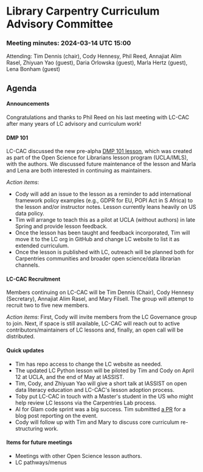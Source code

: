 # Library Carpentry Curriculum Advisory Committee 
### Meeting minutes: 2024-03-14 UTC 15:00

Attending: Tim Dennis (chair), Cody Hennesy, Phil Reed, Annajiat Alim Rasel, Zhiyuan Yao (guest), Daria Orlowska (guest), Marla Hertz (guest), Lena Bonham (guest)

## Agenda

#### Announcements
Congratulations and thanks to Phil Reed on his last meeting with LC-CAC after many years of LC advisory and curriculum work!

#### DMP 101

LC-CAC discussed the new pre-alpha [DMP 101 lesson](http://ucla-imls-open-sci.info/dmp101/), which was created as part of the Open Science for Librarians lesson program (UCLA/IMLS), with the authors. We discussed future maintenance of the lesson and Marla and Lena are both interested in continuing as maintainers. 

*Action items*:  

- Cody will add an issue to the lesson as a reminder to add international framework policy examples (e.g., GDPR for EU, POPI Act in S Africa) to the lesson and/or instructor notes. Lesson currently leans heavily on US data policy. 
- Tim will arrange to teach this as a pilot at UCLA (without authors) in late Spring and provide lesson feedback.
- Once the lesson has been taught and feedback incorporated, Tim will move it to the LC org in GitHub and change LC website to list it as extended curriculum.
- Once the lesson is published with LC, outreach will be planned both for Carpentries communities and broader open science/data librarian channels. 

#### LC-CAC Recruitment
Members continuing on LC-CAC will be Tim Dennis (Chair), Cody Hennesy (Secretary), Annajiat Alim Rasel, and Mary Filsell. The group will attempt to recruit two to five new members.

*Action items*: First, Cody will invite members from the LC Governance group to join. Next, if space is still available, LC-CAC will reach out to active contributors/maintainers of LC lessons and, finally, an open call will be distributed.

#### Quick updates

- Tim has repo access to change the LC website as needed.
- The updated LC Python lesson will be piloted by Tim and Cody on April 12 at UCLA, and the end of May at IASSIST.
- Tim, Cody, and Zhiyuan Yao will give a short talk at IASSIST on open data literacy education and LC-CAC's lesson adoption process.
- Toby put LC-CAC in touch with a Master's student in the US who might help review LC lessons via the Carpentries Lab process.
- AI for Glam code sprint was a big success. Tim submitted [a PR](https://github.com/carpentries/carpentries.org/pull/1789#discussion_r1528287901) for a blog post reporting on the event.
- Cody will follow up with Tim and Mary to discuss core curriculum re-structuring work.


#### Items for future meetings

- Meetings with other Open Science lesson authors.
- LC pathways/menus

